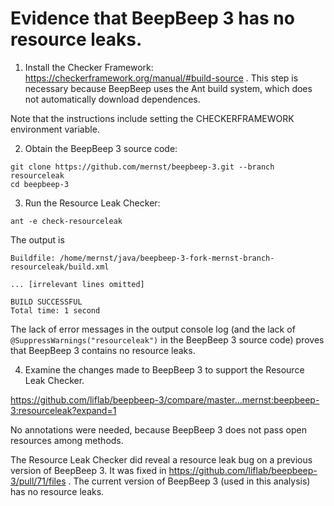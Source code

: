# Evidence that BeepBeep 3 has no resource leaks.

1. Install the Checker Framework:
https://checkerframework.org/manual/#build-source .
This step is necessary because BeepBeep uses the Ant build system, which
does not automatically download dependences.

Note that the instructions include setting the CHECKERFRAMEWORK environment variable.

2. Obtain the BeepBeep 3 source code:

```
git clone https://github.com/mernst/beepbeep-3.git --branch resourceleak
cd beepbeep-3
```

3. Run the Resource Leak Checker:

```
ant -e check-resourceleak
```

The output is

```
Buildfile: /home/mernst/java/beepbeep-3-fork-mernst-branch-resourceleak/build.xml

... [irrelevant lines omitted]

BUILD SUCCESSFUL
Total time: 1 second
```

The lack of error messages in the output console log (and the lack of `@SuppressWarnings("resourceleak")` in the BeepBeep 3 source code) proves that BeepBeep 3 contains no resource leaks.

4. Examine the changes made to BeepBeep 3 to support the Resource Leak Checker.

https://github.com/liflab/beepbeep-3/compare/master...mernst:beepbeep-3:resourceleak?expand=1

No annotations were needed, because BeepBeep 3 does not pass open resources among methods.

The Resource Leak Checker did reveal a resource leak bug on a previous version of BeepBeep 3.  It was fixed in https://github.com/liflab/beepbeep-3/pull/71/files .   The current version of BeepBeep 3 (used in this analysis) has no resource leaks.
